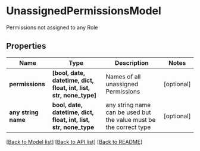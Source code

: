 # UnassignedPermissionsModel

Permissions not assigned to any Role

## Properties
Name | Type | Description | Notes
------------ | ------------- | ------------- | -------------
**permissions** | **[bool, date, datetime, dict, float, int, list, str, none_type]** | Names of all unassigned Permissions | [optional] 
**any string name** | **bool, date, datetime, dict, float, int, list, str, none_type** | any string name can be used but the value must be the correct type | [optional]

[[Back to Model list]](../README.md#documentation-for-models) [[Back to API list]](../README.md#documentation-for-api-endpoints) [[Back to README]](../README.md)


